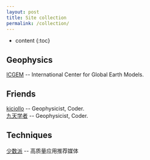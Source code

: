 ```yaml
---
layout: post
title: Site collection
permalink: /collection/
---
```


* content
{:toc}


Geophysics
---------------------
[ICGEM](http://icgem.gfz-potsdam.de/home) -- International Center for Global Earth Models.   

Friends
---------------------
[kiciollo](http://kiciollo.github.io) -- Geophysicist, Coder.   
[九天学者](https://www.g4-research.com) -- Geophysicist, Coder.   

Techniques
---------------------
[少数派](https://sspai.com) -- 高质量应用推荐媒体



